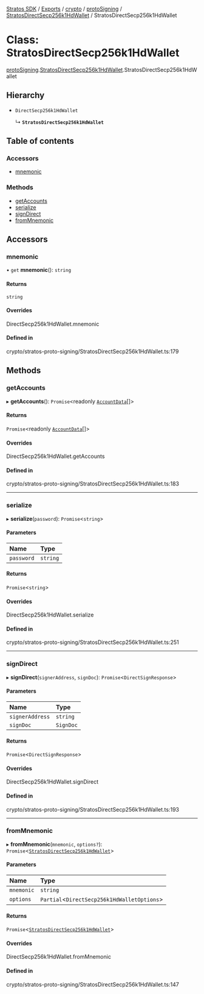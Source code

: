 [Stratos SDK](../README.md) / [Exports](../modules.md) / [crypto](../modules/crypto.md) / [protoSigning](../modules/crypto.protoSigning.md) / [StratosDirectSecp256k1HdWallet](../modules/crypto.protoSigning.StratosDirectSecp256k1HdWallet.md) / StratosDirectSecp256k1HdWallet

# Class: StratosDirectSecp256k1HdWallet

[protoSigning](../modules/crypto.protoSigning.md).[StratosDirectSecp256k1HdWallet](../modules/crypto.protoSigning.StratosDirectSecp256k1HdWallet.md).StratosDirectSecp256k1HdWallet

## Hierarchy

- `DirectSecp256k1HdWallet`

  ↳ **`StratosDirectSecp256k1HdWallet`**

## Table of contents

### Accessors

- [mnemonic](crypto.protoSigning.StratosDirectSecp256k1HdWallet.StratosDirectSecp256k1HdWallet.md#mnemonic)

### Methods

- [getAccounts](crypto.protoSigning.StratosDirectSecp256k1HdWallet.StratosDirectSecp256k1HdWallet.md#getaccounts)
- [serialize](crypto.protoSigning.StratosDirectSecp256k1HdWallet.StratosDirectSecp256k1HdWallet.md#serialize)
- [signDirect](crypto.protoSigning.StratosDirectSecp256k1HdWallet.StratosDirectSecp256k1HdWallet.md#signdirect)
- [fromMnemonic](crypto.protoSigning.StratosDirectSecp256k1HdWallet.StratosDirectSecp256k1HdWallet.md#frommnemonic)

## Accessors

### mnemonic

• `get` **mnemonic**(): `string`

#### Returns

`string`

#### Overrides

DirectSecp256k1HdWallet.mnemonic

#### Defined in

crypto/stratos-proto-signing/StratosDirectSecp256k1HdWallet.ts:179

## Methods

### getAccounts

▸ **getAccounts**(): `Promise`\<readonly [`AccountData`](../interfaces/crypto.protoSigning.StratosDirectSecp256k1HdWallet.AccountData.md)[]\>

#### Returns

`Promise`\<readonly [`AccountData`](../interfaces/crypto.protoSigning.StratosDirectSecp256k1HdWallet.AccountData.md)[]\>

#### Overrides

DirectSecp256k1HdWallet.getAccounts

#### Defined in

crypto/stratos-proto-signing/StratosDirectSecp256k1HdWallet.ts:183

___

### serialize

▸ **serialize**(`password`): `Promise`\<`string`\>

#### Parameters

| Name | Type |
| :------ | :------ |
| `password` | `string` |

#### Returns

`Promise`\<`string`\>

#### Overrides

DirectSecp256k1HdWallet.serialize

#### Defined in

crypto/stratos-proto-signing/StratosDirectSecp256k1HdWallet.ts:251

___

### signDirect

▸ **signDirect**(`signerAddress`, `signDoc`): `Promise`\<`DirectSignResponse`\>

#### Parameters

| Name | Type |
| :------ | :------ |
| `signerAddress` | `string` |
| `signDoc` | `SignDoc` |

#### Returns

`Promise`\<`DirectSignResponse`\>

#### Overrides

DirectSecp256k1HdWallet.signDirect

#### Defined in

crypto/stratos-proto-signing/StratosDirectSecp256k1HdWallet.ts:193

___

### fromMnemonic

▸ **fromMnemonic**(`mnemonic`, `options?`): `Promise`\<[`StratosDirectSecp256k1HdWallet`](crypto.protoSigning.StratosDirectSecp256k1HdWallet.StratosDirectSecp256k1HdWallet.md)\>

#### Parameters

| Name | Type |
| :------ | :------ |
| `mnemonic` | `string` |
| `options` | `Partial`\<`DirectSecp256k1HdWalletOptions`\> |

#### Returns

`Promise`\<[`StratosDirectSecp256k1HdWallet`](crypto.protoSigning.StratosDirectSecp256k1HdWallet.StratosDirectSecp256k1HdWallet.md)\>

#### Overrides

DirectSecp256k1HdWallet.fromMnemonic

#### Defined in

crypto/stratos-proto-signing/StratosDirectSecp256k1HdWallet.ts:147
